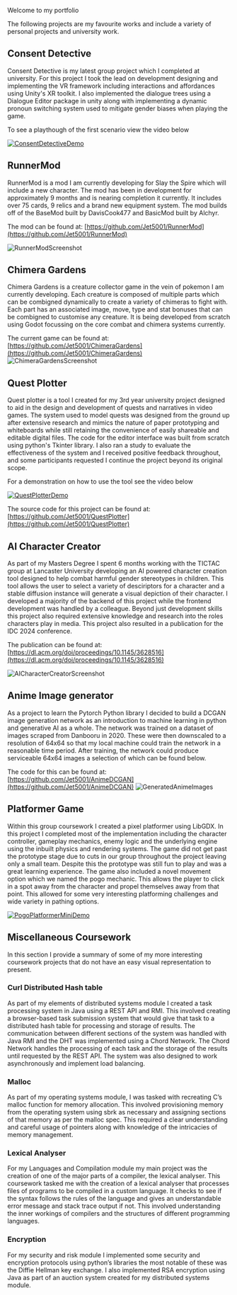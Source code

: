 Welcome to my portfolio

The following projects are my favourite works and include a variety of personal projects and university work.

## Consent Detective
Consent Detective is my latest group project which I completed at university.
For this project I took the lead on development designing and implementing the VR framework including interactions and affordances using Unity's XR toolkit.
I also implemented the dialogue trees using a Dialogue Editor package in unity along with implementing a dynamic pronoun switching system used to mitigate gender biases when playing the game.

To see a playthough of the first scenario view the video below

[![ConsentDetectiveDemo](http://img.youtube.com/vi/m_3OjZrgXoE/0.jpg)](http://www.youtube.com/watch?v=m_3OjZrgXoE "Consent Detective Scenario 1")


## RunnerMod
RunnerMod is a mod I am currently developing for Slay the Spire which will include a new character. The mod has been in development for approximately 9 months and is nearing completion it currently. It includes over 75 cards, 9 relics and a brand new equipment system. The mod builds off of the BaseMod built by DavisCook477 and BasicMod built by Alchyr.

The mod can be found at: [https://github.com/Jet5001/RunnerMod](https://github.com/Jet5001/RunnerMod)

![RunnerModScreenshot](/Assets/Images/RunnerMod2.png)

## Chimera Gardens
Chimera Gardens is a creature collector game in the vein of pokemon I am currently developing. Each creature is composed of multiple parts which can be combigned dynamically to create a variety of chimeras to fight with. Each part has an associated image, move, type and stat bonuses that can be combigned to customise any creature. It is being developed from scratch using Godot focussing on the core combat and chimera systems currently.

The current game can be found at: [https://github.com/Jet5001/ChimeraGardens](https://github.com/Jet5001/ChimeraGardens)
![ChimeraGardensScreenshot](/Assets/Images/ChimeraGardensScreenshot.png)

## Quest Plotter
Quest plotter is a tool I created for my 3rd year university project designed to aid in the design and development of quests and narratives in video games.
The system used to model quests was designed from the ground up after extensive research and mimics the nature of paper prototyping and whiteboards while still retaining the convenience of easily shareable and editable digital files. The code for the editor interface was built from scratch using python's Tkinter library. I also ran a study to evaluate the effectiveness of the system and I received positive feedback throughout, and some participants requested I continue the project beyond its original scope.

For a demonstration on how to use the tool see the video below

[![QuestPlotterDemo](http://img.youtube.com/vi/JmZ5pyrpeVo/0.jpg)](http://www.youtube.com/watch?v=JmZ5pyrpeVo "Quest Plotter Demo")

The source code for this project can be found at: [https://github.com/Jet5001/QuestPlotter](https://github.com/Jet5001/QuestPlotter)

## AI Character Creator
As part of my Masters Degree I spent 6 months working with the TICTAC group at Lancaster University developing an AI powered character creation tool designed to help combat harmful gender stereotypes in children. This tool allows the user to select a variety of desciriptors for a character and a stable diffusion instance will generate a visual depiction of their character. I developed a majority of the backend of this project while the frontend development was handled by a colleague. Beyond just development skills this project also required extensive knowledge and research into the roles characters play in media. This project also resulted in a publication for the IDC 2024 conference.

The publication can be found at: [https://dl.acm.org/doi/proceedings/10.1145/3628516](https://dl.acm.org/doi/proceedings/10.1145/3628516)

![AICharacterCreatorScreenshot](Assets/Images/AiCharacterCreatorImg.png)


## Anime Image generator
As a project to learn the Pytorch Python library I decided to build a DCGAN image generation network as an introduction to machine learning in python and generative AI as a whole. The network was trained on a dataset of images scraped from Danbooru in 2020. These were then downscaled to a resolution of 64x64 so that my local machine could train the network in a reasonable time period. After training, the network could produce serviceable 64x64 images a selection of which can be found below.

The code for this can be found at: [https://github.com/Jet5001/AnimeDCGAN](https://github.com/Jet5001/AnimeDCGAN)
![GeneratedAnimeImages](/Assets/Images/GeneratedImages.png)

## Platformer Game
Within this group coursework I created a pixel platformer using LibGDX. In this project I completed most of the implementation including the character controller, gameplay mechanics, enemy logic and the underlying engine using the inbuilt physics and rendering systems. The game did not get past the prototype stage due to cuts in our group throughout the project leaving only a small team. Despite this the prototype was still fun to play and was a great learning experience. The game also included a novel movement option which we named the pogo mechanic. This allows the player to click in a spot away from the character and propel themselves away from that point. This allowed for some very interesting platforming challenges and wide variety in pathing options.

[![PogoPlatformerMiniDemo](http://img.youtube.com/vi/KNkQrM1zvbw/0.jpg)](http://www.youtube.com/watch?v=KNkQrM1zvbw "Pogo Platformer Mini Demo")

## Miscellaneous Coursework
In this section I provide a summary of some of my more interesting coursework projects that do not have an easy visual representation to present.

### Curl Distributed Hash table
As part of my elements of distributed systems module I created a task processing system in Java using a REST API and RMI. This involved creating a browser-based task submission system that would give that task to a distributed hash table for processing and storage of results.  The communication between different sections of the system was handled with Java RMI and the DHT was implemented using a Chord Network.
The Chord Network handles the processing of each task and the storage of the results until requested by the REST API. The system was also designed to work asynchronously and implement load balancing.

### Malloc
As part of my operating systems module, I was tasked with recreating C’s malloc function for memory allocation. This involved provisioning memory from the operating system using sbrk as necessary and assigning sections of that memory as per the malloc spec. This required a clear understanding and careful usage of pointers along with knowledge of the intricacies of memory management.

### Lexical Analyser
For my Languages and Compilation module my main project was the creation of one of the major parts of a compiler, the lexical analyser. This coursework tasked me with the creation of a lexical analyser that processes files of programs to be compiled in a custom language. It checks to see if the syntax follows the rules of the language and gives an understandable error message and stack trace output if not. This involved understanding the inner workings of compilers and the structures of different programming languages.

### Encryption 
For my security and risk module I implemented some security and encryption protocols using python’s libraries the most notable of these was the Diffie Hellman key exchange. I also implemented RSA encryption using Java as part of an auction system created for my distributed systems module.

